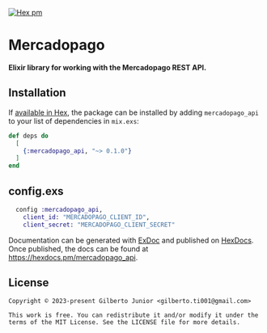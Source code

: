[![Hex pm](https://img.shields.io/hexpm/v/mercadopago_api.svg?style=flat)](https://hex.pm/packages/mercadopago_api)

# Mercadopago

**Elixir library for working with the Mercadopago REST API.**

## Installation

If [available in Hex](https://hex.pm/docs/publish), the package can be installed
by adding `mercadopago_api` to your list of dependencies in `mix.exs`:

```elixir
def deps do
  [
    {:mercadopago_api, "~> 0.1.0"}
  ]
end
```

## config.exs

```elixir
  config :mercadopago_api,
    client_id: "MERCADOPAGO_CLIENT_ID",
    client_secret: "MERCADOPAGO_CLIENT_SECRET"
```

Documentation can be generated with [ExDoc](https://github.com/elixir-lang/ex_doc)
and published on [HexDocs](https://hexdocs.pm). Once published, the docs can
be found at <https://hexdocs.pm/mercadopago_api>.

## License

    Copyright © 2023-present Gilberto Junior <gilberto.ti001@gmail.com>

    This work is free. You can redistribute it and/or modify it under the
    terms of the MIT License. See the LICENSE file for more details.